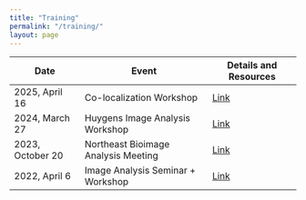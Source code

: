 ```yaml
---
title: "Training"
permalink: "/training/"
layout: page
---
```



| Date  | Event | Details and Resources |
| ------------- | ------------- | ----|
| 2025, April 16    | Co-localization Workshop             | [Link](colocalization_workshop_2025.md) |
| 2024, March 27    | Huygens Image Analysis Workshop      |  [Link](Huygens_workshop_2024.md) |
| 2023, October 20  | Northeast Bioimage Analysis Meeting  |  [Link](northeast_meeting_2023.md) |
| 2022, April 6     | Image Analysis Seminar + Workshop    |  [Link](https://imageanalysis-rockefelleruniversity.github.io/seminar/) |


